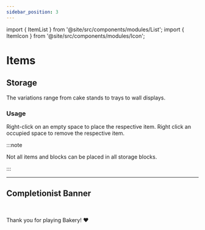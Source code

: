 ```yaml
---
sidebar_position: 3
---
```


import { ItemList } from '@site/src/components/modules/List';
import { ItemIcon } from '@site/src/components/modules/Icon';

# Items
## Storage
<ItemIcon modId="bakery" imageId="cake_display.png" description="Storage Blocks serve not only to decorate and enhance your builds but also as tiny storage options for bread, cakes and other items." />

The variations range from cake stands to trays to wall displays.

### Usage
Right-click on an empty space to place the respective item. Right click an occupied space to remove the respective item.

:::note

Not all items and blocks can be placed in all storage blocks.

:::

***

## Completionist Banner
<ItemIcon modId="bakery" imageId="bakery_standard.png" description="The Completionist Banner is awarded to all players who have crafted every Baked Good from the Bakery Mod." />

<br />

Thank you for playing Bakery! ❤️